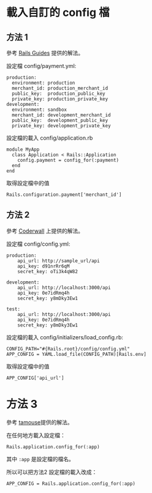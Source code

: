 # 載入自訂的 config 檔


## 方法 1
參考 [Rails Guides](http://guides.rubyonrails.org/configuring.html) 提供的解法。

設定檔 config/payment.yml:

```
production:
  environment: production
  merchant_id: production_merchant_id
  public_key:  production_public_key
  private_key: production_private_key
development:
  environment: sandbox
  merchant_id: development_merchant_id
  public_key:  development_public_key
  private_key: development_private_key
```

設定檔的載入 config/application.rb

```
module MyApp
  class Application < Rails::Application
    config.payment = config_for(:payment)
  end
end
```

取得設定檔中的值

```
Rails.configuration.payment['merchant_id']
```

## 方法 2

參考 [Coderwall](https://coderwall.com/p/8ruh8a/custom-config-for-rails-app) 上提供的解法。

設定檔 config/config.yml:

```
production:
    api_url: http://sample_url/api
    api_key: d91nrRr6qM
    secret_key: oTi3k4qW82

development:
    api_url: http://localhost:3000/api
    api_key: 0e7idRmq4h
    secret_key: y8mDky3Ew1

test:
    api_url: http://localhost:3000/api
    api_key: 0e7idRmq4h
    secret_key: y8mDky3Ew1
```

設定檔的載入 config/initializers/load_config.rb:

```
CONFIG_PATH="#{Rails.root}/config/config.yml"
APP_CONFIG = YAML.load_file(CONFIG_PATH)[Rails.env]
```

取得設定檔中的值

```
APP_CONFIG['api_url']
```

# 方法 3

參考 [tamouse](https://tamouse.github.io/swaac/swaac/2015/01/20/rails-4-dot-2-config-for/)提供的解法。

在任何地方載入設定檔：

```
Rails.application.config_for(:app)
```

其中 `:app` 是設定檔的檔名。

所以可以把方法2 設定檔的載入改成：

```
APP_CONFIG = Rails.application.config_for(:app)
```